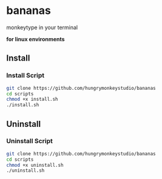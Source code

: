 # bananas

monkeytype in your terminal

**for linux environments**

## Install 

### Install Script

```bash
git clone https://github.com/hungrymonkeystudio/bananas
cd scripts
chmod +x install.sh
./install.sh
```

## Uninstall

### Uninstall Script

```bash
git clone https://github.com/hungrymonkeystudio/bananas
cd scripts
chmod +x uninstall.sh
./uninstall.sh
```
